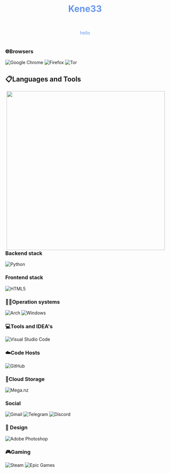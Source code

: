 <h1 align="center" style="color:#6495ED">Kene33 </h1 style="color:#6495ED"> <br />
<p align="center" style="color:#6495ED">
hello <br /><br />
</p style="color:#6495ED">

  
### 🌐Browsers
![Google Chrome](https://img.shields.io/badge/Google%20Chrome-4285F4?style=for-the-badge&logo=GoogleChrome&logoColor=white) ![Firefox](https://img.shields.io/badge/Firefox-FF7139?style=for-the-badge&logo=Firefox-Browser&logoColor=white) ![Tor](https://img.shields.io/badge/Tor-7D4698?style=for-the-badge&logo=Tor-Browser&logoColor=white)  
  

## 📋Languages and Tools

<img align="right" src="https://external-content.duckduckgo.com/iu/?u=https%3A%2F%2Fart.pixilart.com%2F58d01e0a6303df2.png&f=1&nofb=1" width="500">

### Backend stack 
![Python](https://img.shields.io/badge/python-3670A0?style=for-the-badge&logo=python&logoColor=ffdd54)
### Frontend stack
![HTML5](https://img.shields.io/badge/html5-%23E34F26.svg?style=for-the-badge&logo=html5&logoColor=white)

### 🧑‍💻Operation systems
![Arch](https://img.shields.io/badge/Arch%20Linux-1793D1?logo=arch-linux&logoColor=fff&style=for-the-badge) ![Windows](https://img.shields.io/badge/Windows-0078D6?style=for-the-badge&logo=windows&logoColor=white)

### 💻Tools and IDEA's
![Visual Studio Code](https://img.shields.io/badge/Visual%20Studio%20Code-0078d7.svg?style=for-the-badge&logo=visual-studio-code&logoColor=white)

 ### ☁️Code Hosts
![GitHub](https://img.shields.io/badge/github-%23121011.svg?style=for-the-badge&logo=github&logoColor=white)
  
  
 ### 📂Cloud Storage
 ![Mega.nz](https://img.shields.io/badge/Mega-%23D90007.svg?style=for-the-badge&logo=Mega&logoColor=white)
  
  ### Social
 ![Gmail](https://img.shields.io/badge/Gmail-D14836?style=for-the-badge&logo=gmail&logoColor=white)
 ![Telegram](https://img.shields.io/badge/Telegram-2CA5E0?style=for-the-badge&logo=telegram&logoColor=white)
 ![Discord](https://img.shields.io/badge/%3CServer%3E-%237289DA.svg?style=for-the-badge&logo=discord&logoColor=white)
  
 ### 🎨 Design
 ![Adobe Photoshop](https://img.shields.io/badge/adobe%20photoshop-%2331A8FF.svg?style=for-the-badge&logo=adobe%20photoshop&logoColor=white)

  
 ### 🎮Gaming
 ![Steam](https://img.shields.io/badge/steam-%23000000.svg?style=for-the-badge&logo=steam&logoColor=white)
 ![Epic Games](https://img.shields.io/badge/epicgames-%23313131.svg?style=for-the-badge&logo=epicgames&logoColor=white)
